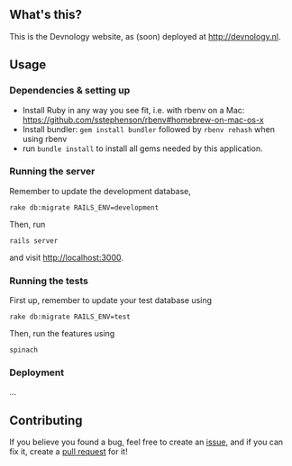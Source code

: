 ## What's this?
This is the Devnology website, as (soon) deployed at <http://devnology.nl>.

## Usage


### Dependencies & setting up
- Install Ruby in any way you see fit, i.e. with rbenv on a Mac: https://github.com/sstephenson/rbenv#homebrew-on-mac-os-x
- Install bundler: `gem install bundler` followed by `rbenv rehash` when using rbenv
- run `bundle install` to install all gems needed by this application.


### Running the server
Remember to update the development database,

    rake db:migrate RAILS_ENV=development

Then, run

    rails server

and visit <http://localhost:3000>.


### Running the tests
First up, remember to update your test database using

    rake db:migrate RAILS_ENV=test

Then, run the features using

    spinach

### Deployment
...


## Contributing
If you believe you found a bug, feel free to create an [issue](https://github.com/devnology/website/issues), and if you can fix it, create a [pull request](https://help.github.com/articles/creating-a-pull-request/) for it!
